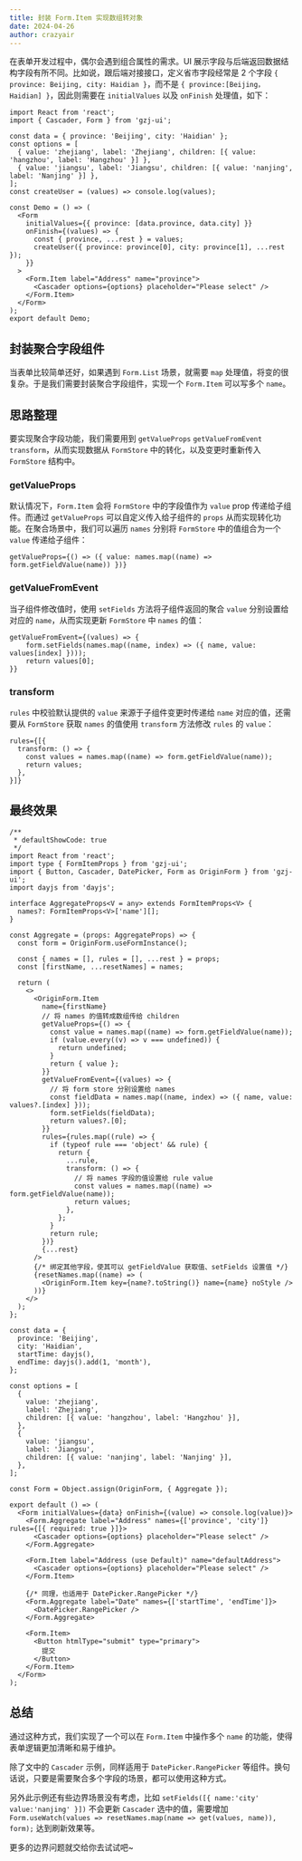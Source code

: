 ```yaml
---
title: 封装 Form.Item 实现数组转对象
date: 2024-04-26
author: crazyair
---
```


在表单开发过程中，偶尔会遇到组合属性的需求。UI 展示字段与后端返回数据结构字段有所不同。比如说，跟后端对接接口，定义省市字段经常是 2 个字段 `{ province: Beijing, city: Haidian }`，而不是 `{ province:[Beijing，Haidian] }`，因此则需要在 `initialValues` 以及 `onFinish` 处理值，如下：

```tsx
import React from 'react';
import { Cascader, Form } from 'gzj-ui';

const data = { province: 'Beijing', city: 'Haidian' };
const options = [
  { value: 'zhejiang', label: 'Zhejiang', children: [{ value: 'hangzhou', label: 'Hangzhou' }] },
  { value: 'jiangsu', label: 'Jiangsu', children: [{ value: 'nanjing', label: 'Nanjing' }] },
];
const createUser = (values) => console.log(values);

const Demo = () => (
  <Form
    initialValues={{ province: [data.province, data.city] }}
    onFinish={(values) => {
      const { province, ...rest } = values;
      createUser({ province: province[0], city: province[1], ...rest });
    }}
  >
    <Form.Item label="Address" name="province">
      <Cascader options={options} placeholder="Please select" />
    </Form.Item>
  </Form>
);
export default Demo;
```

## 封装聚合字段组件

当表单比较简单还好，如果遇到 `Form.List` 场景，就需要 `map` 处理值，将变的很复杂。于是我们需要封装聚合字段组件，实现一个 `Form.Item` 可以写多个 `name`。

## 思路整理

要实现聚合字段功能，我们需要用到 `getValueProps` `getValueFromEvent` `transform`，从而实现数据从 `FormStore` 中的转化，以及变更时重新传入 `FormStore` 结构中。

### getValueProps

默认情况下，`Form.Item` 会将 `FormStore` 中的字段值作为 `value` prop 传递给子组件。而通过 `getValueProps` 可以自定义传入给子组件的 `props` 从而实现转化功能。在聚合场景中，我们可以遍历 `names` 分别将 `FormStore` 中的值组合为一个 `value` 传递给子组件：

```tsx
getValueProps={() => ({ value: names.map((name) => form.getFieldValue(name)) })}
```

### getValueFromEvent

当子组件修改值时，使用 `setFields` 方法将子组件返回的聚合 `value` 分别设置给对应的 `name`，从而实现更新 `FormStore` 中 `names` 的值：

```tsx
getValueFromEvent={(values) => {
    form.setFields(names.map((name, index) => ({ name, value: values[index] })));
    return values[0];
}}
```

### transform

`rules` 中校验默认提供的 `value` 来源于子组件变更时传递给 `name` 对应的值，还需要从 `FormStore` 获取 `names` 的值使用 `transform` 方法修改 `rules` 的 `value`：

```tsx
rules={[{
  transform: () => {
    const values = names.map((name) => form.getFieldValue(name));
    return values;
  },
}]}
```

## 最终效果

```tsx | demo
/**
 * defaultShowCode: true
 */
import React from 'react';
import type { FormItemProps } from 'gzj-ui';
import { Button, Cascader, DatePicker, Form as OriginForm } from 'gzj-ui';
import dayjs from 'dayjs';

interface AggregateProps<V = any> extends FormItemProps<V> {
  names?: FormItemProps<V>['name'][];
}

const Aggregate = (props: AggregateProps) => {
  const form = OriginForm.useFormInstance();

  const { names = [], rules = [], ...rest } = props;
  const [firstName, ...resetNames] = names;

  return (
    <>
      <OriginForm.Item
        name={firstName}
        // 将 names 的值转成数组传给 children
        getValueProps={() => {
          const value = names.map((name) => form.getFieldValue(name));
          if (value.every((v) => v === undefined)) {
            return undefined;
          }
          return { value };
        }}
        getValueFromEvent={(values) => {
          // 将 form store 分别设置给 names
          const fieldData = names.map((name, index) => ({ name, value: values?.[index] }));
          form.setFields(fieldData);
          return values?.[0];
        }}
        rules={rules.map((rule) => {
          if (typeof rule === 'object' && rule) {
            return {
              ...rule,
              transform: () => {
                // 将 names 字段的值设置给 rule value
                const values = names.map((name) => form.getFieldValue(name));
                return values;
              },
            };
          }
          return rule;
        })}
        {...rest}
      />
      {/* 绑定其他字段，使其可以 getFieldValue 获取值、setFields 设置值 */}
      {resetNames.map((name) => (
        <OriginForm.Item key={name?.toString()} name={name} noStyle />
      ))}
    </>
  );
};

const data = {
  province: 'Beijing',
  city: 'Haidian',
  startTime: dayjs(),
  endTime: dayjs().add(1, 'month'),
};

const options = [
  {
    value: 'zhejiang',
    label: 'Zhejiang',
    children: [{ value: 'hangzhou', label: 'Hangzhou' }],
  },
  {
    value: 'jiangsu',
    label: 'Jiangsu',
    children: [{ value: 'nanjing', label: 'Nanjing' }],
  },
];

const Form = Object.assign(OriginForm, { Aggregate });

export default () => (
  <Form initialValues={data} onFinish={(value) => console.log(value)}>
    <Form.Aggregate label="Address" names={['province', 'city']} rules={[{ required: true }]}>
      <Cascader options={options} placeholder="Please select" />
    </Form.Aggregate>

    <Form.Item label="Address (use Default)" name="defaultAddress">
      <Cascader options={options} placeholder="Please select" />
    </Form.Item>

    {/* 同理，也适用于 DatePicker.RangePicker */}
    <Form.Aggregate label="Date" names={['startTime', 'endTime']}>
      <DatePicker.RangePicker />
    </Form.Aggregate>

    <Form.Item>
      <Button htmlType="submit" type="primary">
        提交
      </Button>
    </Form.Item>
  </Form>
);
```

## 总结

通过这种方式，我们实现了一个可以在 `Form.Item` 中操作多个 `name` 的功能，使得表单逻辑更加清晰和易于维护。

除了文中的 `Cascader` 示例，同样适用于 `DatePicker.RangePicker` 等组件。换句话说，只要是需要聚合多个字段的场景，都可以使用这种方式。

另外此示例还有些边界场景没有考虑，比如 `setFields([{ name:'city' value:'nanjing' }])` 不会更新 `Cascader` 选中的值，需要增加 `Form.useWatch(values => resetNames.map(name => get(values, name)), form);` 达到刷新效果等。

更多的边界问题就交给你去试试吧~
